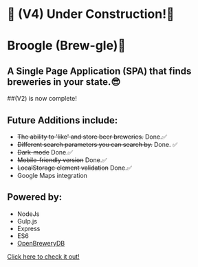# 🚧 (V4) Under Construction!🚧
# Broogle (Brew-gle)🍺

## A Single Page Application (SPA) that finds breweries in your state.😎

##(V2) is now complete!

## Future Additions include:
* ~~The ability to 'like' and store beer breweries.~~ Done.✅
* ~~Different search parameters you can search by.~~ Done. ✅
* ~~Dark-mode~~ Done.✅
* ~~Mobile-friendly version~~ Done.✅
* ~~LocalStorage element validation~~ Done.✅
*   Google Maps integration

## Powered by:
* NodeJs
* Gulp.js
* Express
* ES6
* [OpenBreweryDB](https://www.openbrewerydb.org/)

[Click here to check it out!](https://broogle.herokuapp.com/)



